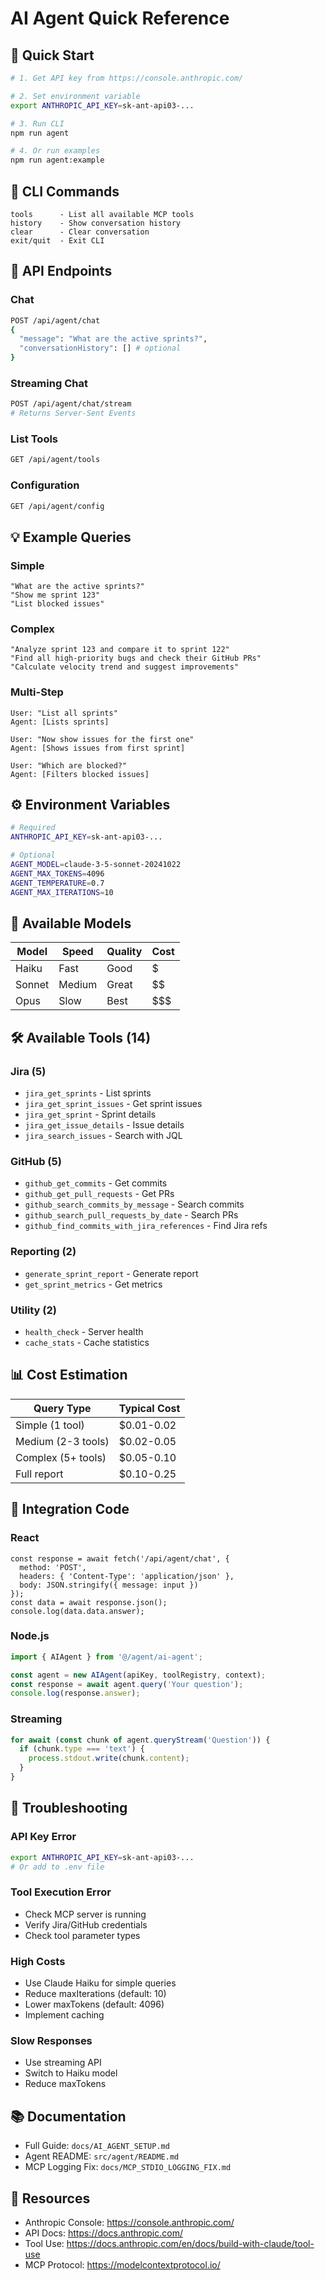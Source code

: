# AI Agent Quick Reference

## 🚀 Quick Start

```bash
# 1. Get API key from https://console.anthropic.com/

# 2. Set environment variable
export ANTHROPIC_API_KEY=sk-ant-api03-...

# 3. Run CLI
npm run agent

# 4. Or run examples
npm run agent:example
```

## 📝 CLI Commands

```
tools      - List all available MCP tools
history    - Show conversation history
clear      - Clear conversation
exit/quit  - Exit CLI
```

## 🔧 API Endpoints

### Chat
```bash
POST /api/agent/chat
{
  "message": "What are the active sprints?",
  "conversationHistory": [] # optional
}
```

### Streaming Chat
```bash
POST /api/agent/chat/stream
# Returns Server-Sent Events
```

### List Tools
```bash
GET /api/agent/tools
```

### Configuration
```bash
GET /api/agent/config
```

## 💡 Example Queries

### Simple
```
"What are the active sprints?"
"Show me sprint 123"
"List blocked issues"
```

### Complex
```
"Analyze sprint 123 and compare it to sprint 122"
"Find all high-priority bugs and check their GitHub PRs"
"Calculate velocity trend and suggest improvements"
```

### Multi-Step
```
User: "List all sprints"
Agent: [Lists sprints]

User: "Now show issues for the first one"
Agent: [Shows issues from first sprint]

User: "Which are blocked?"
Agent: [Filters blocked issues]
```

## ⚙️ Environment Variables

```bash
# Required
ANTHROPIC_API_KEY=sk-ant-api03-...

# Optional
AGENT_MODEL=claude-3-5-sonnet-20241022
AGENT_MAX_TOKENS=4096
AGENT_TEMPERATURE=0.7
AGENT_MAX_ITERATIONS=10
```

## 🎯 Available Models

| Model | Speed | Quality | Cost |
|-------|-------|---------|------|
| Haiku | Fast | Good | $ |
| Sonnet | Medium | Great | $$ |
| Opus | Slow | Best | $$$ |

## 🛠️ Available Tools (14)

### Jira (5)
- `jira_get_sprints` - List sprints
- `jira_get_sprint_issues` - Get sprint issues
- `jira_get_sprint` - Sprint details
- `jira_get_issue_details` - Issue details
- `jira_search_issues` - Search with JQL

### GitHub (5)
- `github_get_commits` - Get commits
- `github_get_pull_requests` - Get PRs
- `github_search_commits_by_message` - Search commits
- `github_search_pull_requests_by_date` - Search PRs
- `github_find_commits_with_jira_references` - Find Jira refs

### Reporting (2)
- `generate_sprint_report` - Generate report
- `get_sprint_metrics` - Get metrics

### Utility (2)
- `health_check` - Server health
- `cache_stats` - Cache statistics

## 📊 Cost Estimation

| Query Type | Typical Cost |
|------------|--------------|
| Simple (1 tool) | $0.01-0.02 |
| Medium (2-3 tools) | $0.02-0.05 |
| Complex (5+ tools) | $0.05-0.10 |
| Full report | $0.10-0.25 |

## 🎨 Integration Code

### React
```tsx
const response = await fetch('/api/agent/chat', {
  method: 'POST',
  headers: { 'Content-Type': 'application/json' },
  body: JSON.stringify({ message: input })
});
const data = await response.json();
console.log(data.data.answer);
```

### Node.js
```typescript
import { AIAgent } from '@/agent/ai-agent';

const agent = new AIAgent(apiKey, toolRegistry, context);
const response = await agent.query('Your question');
console.log(response.answer);
```

### Streaming
```typescript
for await (const chunk of agent.queryStream('Question')) {
  if (chunk.type === 'text') {
    process.stdout.write(chunk.content);
  }
}
```

## 🐛 Troubleshooting

### API Key Error
```bash
export ANTHROPIC_API_KEY=sk-ant-api03-...
# Or add to .env file
```

### Tool Execution Error
- Check MCP server is running
- Verify Jira/GitHub credentials
- Check tool parameter types

### High Costs
- Use Claude Haiku for simple queries
- Reduce maxIterations (default: 10)
- Lower maxTokens (default: 4096)
- Implement caching

### Slow Responses
- Use streaming API
- Switch to Haiku model
- Reduce maxTokens

## 📚 Documentation

- Full Guide: `docs/AI_AGENT_SETUP.md`
- Agent README: `src/agent/README.md`
- MCP Logging Fix: `docs/MCP_STDIO_LOGGING_FIX.md`

## 🔗 Resources

- Anthropic Console: https://console.anthropic.com/
- API Docs: https://docs.anthropic.com/
- Tool Use: https://docs.anthropic.com/en/docs/build-with-claude/tool-use
- MCP Protocol: https://modelcontextprotocol.io/
